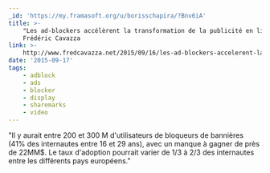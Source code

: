 ```yaml
---
_id: 'https://my.framasoft.org/u/borisschapira/?Bnv6iA'
title: >-
    "Les ad-blockers accélèrent la transformation de la publicité en ligne",
    Frédéric Cavazza
link: >-
    http://www.fredcavazza.net/2015/09/16/les-ad-blockers-accelerent-la-transformation-de-la-publicite-en-ligne/
date: '2015-09-17'
tags:
    - adblock
    - ads
    - blocker
    - display
    - sharemarks
    - video
---
```


<div class="markdown"><p>&quot;Il y aurait entre 200 et 300 M d'utilisateurs de bloqueurs de bannières (41% des internautes entre 16 et 29 ans), avec un manque à gagner de près de 22MM$. Le taux d'adoption pourrait varier de 1/3 à 2/3 des internautes entre les différents pays européens.&quot;
</p></div>
